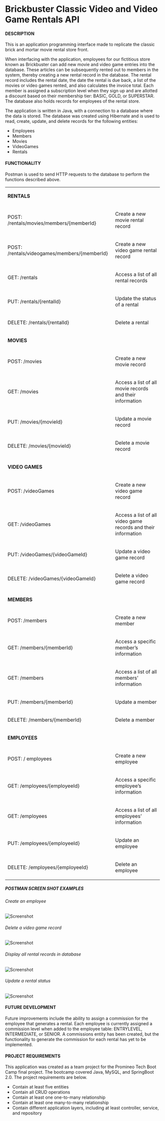 # Brickbuster Classic Video and Video Game Rentals API 

<h4>DESCRIPTION</h4>

This is an application programming interface made to replicate the classic brick and mortar movie rental store front.

When interfacing with the application, employees for our fictitious store known as Brickbuster can add new movie and video game entries into the database. These articles can be subsequently rented out to members in the system, thereby creating a new rental record in the database. The rental record includes the rental date, the date the rental is due back, a list of the movies or video games rented, and also calculates the invoice total. Each member is assigned a subscription level when they sign up and are allotted a discount based on their membership tier: BASIC, GOLD, or SUPERSTAR. The database also holds records for employees of the rental store. 


The application is written in Java, with a connection to a database where the data is stored. The database was created using Hibernate and is used to read, create, update, and delete records for the following entities:

 - Employees
 - Members
 - Movies
 - VideoGames
 - Rentals

<h4>FUNCTIONALITY</H4>
Postman is used to send HTTP requests to the database to perform the functions described above. 

<table width="708">
<tbody>
<tr>
<td width="366">
<p><strong>RENTALS</strong></p>
</td>
<td width="342">
<p>&nbsp;</p>
</td>
</tr>
<tr>
<td width="366">
<p>POST: /rentals/movies/members/{memberId}</p>
</td>
<td width="342">
<p>Create a new movie rental record</p>
</td>
</tr>
<tr>
<td width="366">
<p>POST: /rentals/videogames/members/{memberId}</p>
</td>
<td width="342">
<p>Create a new video game rental record</p>
</td>
</tr>
<tr>
<td width="366">
<p>GET: /rentals</p>
</td>
<td width="342">
<p>Access a list of all rental records</p>
</td>
</tr>
<tr>
<td width="366">
<p>PUT: /rentals/{rentalId}</p>
</td>
<td width="342">
<p>Update the status of a rental</p>
</td>
</tr>
<tr>
<td width="366">
<p>DELETE: /rentals/{rentalId}</p>
</td>
<td width="342">
<p>Delete a rental</p>
</td>
</tr>
<tr>
<td width="366">
<p><strong>MOVIES</strong></p>
</td>
<td width="342">
<p>&nbsp;</p>
</td>
</tr>
<tr>
<td width="366">
<p>POST: /movies</p>
</td>
<td width="342">
<p>Create a new movie record</p>
</td>
</tr>
<tr>
<td width="366">
<p>GET: /movies</p>
</td>
<td width="342">
<p>Access a list of all movie records and their information</p>
</td>
</tr>
<tr>
<td width="366">
<p>PUT: /movies/{movieId}</p>
</td>
<td width="342">
<p>Update a movie record</p>
</td>
</tr>
<tr>
<td width="366">
<p>DELETE: /movies/{movieId}</p>
</td>
<td width="342">
<p>Delete a movie record</p>
</td>
</tr>
<tr>
<td width="366">
<p><strong>VIDEO GAMES</strong></p>
</td>
<td width="342">
<p>&nbsp;</p>
</td>
</tr>
<tr>
<td width="366">
<p>POST: /videoGames</p>
</td>
<td width="342">
<p>Create a new video game record</p>
</td>
</tr>
<tr>
<td width="366">
<p>GET: /videoGames</p>
</td>
<td width="342">
<p>Access a list of all video game records and their information</p>
</td>
</tr>
<tr>
<td width="366">
<p>PUT: /videoGames/{videoGameId}</p>
</td>
<td width="342">
<p>Update a video game record</p>
</td>
</tr>
<tr>
<td width="366">
<p>DELETE: /videoGames/{videoGameId}</p>
</td>
<td width="342">
<p>Delete a video game record</p>
</td>
</tr>
<tr>
<td width="366">
<p><strong>MEMBERS</strong></p>
</td>
<td width="342">
<p>&nbsp;</p>
</td>
</tr>
<tr>
<td width="366">
<p>POST: /members</p>
</td>
<td width="342">
<p>Create a new member</p>
</td>
</tr>
<tr>
<td width="366">
<p>GET: /members/{memberId}</p>
</td>
<td width="342">
<p>Access a specific member&rsquo;s information</p>
</td>
</tr>
<tr>
<td width="366">
<p>GET: /members</p>
</td>
<td width="342">
<p>Access a list of all members&rsquo; information</p>
</td>
</tr>
<tr>
<td width="366">
<p>PUT: /members/{memberId}</p>
</td>
<td width="342">
<p>Update a member</p>
</td>
</tr>
<tr>
<td width="366">
<p>DELETE: /members/{memberId}</p>
</td>
<td width="342">
<p>Delete a member</p>
</td>
</tr>
<tr>
<td width="366">
<p><strong>EMPLOYEES</strong></p>
</td>
<td width="342">
<p>&nbsp;</p>
</td>
</tr>
<tr>
<td width="366">
<p>POST: / employees</p>
</td>
<td width="342">
<p>Create a new employee</p>
</td>
</tr>
<tr>
<td width="366">
<p>GET: /employees/{employeeId}</p>
</td>
<td width="342">
<p>Access a specific employee&rsquo;s information</p>
</td>
</tr>
<tr>
<td width="366">
<p>GET: /employees</p>
</td>
<td width="342">
<p>Access a list of all employees&rsquo; information</p>
</td>
</tr>
<tr>
<td width="366">
<p>PUT: /employees/{employeeId}</p>
</td>
<td width="342">
<p>Update an employee</p>
</td>
</tr>
<tr>
<td width="366">
<p>DELETE: /employees/{employeeId}</p>
</td>
<td width="342">
<p>Delete an employee</p>
</td>
</tr>
</tbody>
</table>

	
<h5>POSTMAN SCREEN SHOT EXAMPLES</h5>

<h6>Create an employee</h6>

![Screenshot](https://github.com/skeletoro/codingschoolfinalproject/blob/main/Screen%20Shots/Create%20Employee.jpg)

<h6>Delete a video game record</h6>

![Screenshot](https://github.com/skeletoro/codingschoolfinalproject/blob/main/Screen%20Shots/Delete%20Video%20Game.jpg)

<h6>Display all rental records in database</h6>

![Screenshot](https://github.com/skeletoro/codingschoolfinalproject/blob/main/Screen%20Shots/Get%20Rentals.jpg)

<h6>Update a rental status</h6>

![Screenshot](https://github.com/skeletoro/codingschoolfinalproject/blob/main/Screen%20Shots/Update%20Rental.jpg)

<h4> FUTURE DEVELOPMENT </h4>
Future improvements include the ability to assign a commission for the employee that generates a rental. Each employee is currently assigned a commission level when added to the employee table: ENTRYLEVEL, INTERMEDIATE, or SENIOR. A commissions entity has been created, but the functionality to generate the commission for each rental has yet to be implemented.

<h4> PROJECT REQUIREMENTS </h4>
This application was created as a team project for the Promineo Tech Boot Camp final project. The bootcamp covered Java, MySQL, and SpringBoot 2.0. 
The project requirements are below.

- Contain at least five entities
- Contain all CRUD operations
- Contain at least one one-to-many relationship
- Contain at least one many-to-many relationship
- Contain different application layers, including at least controller, service, and repository

 
